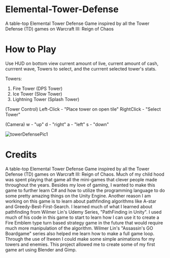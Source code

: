 # Elemental-Tower-Defense
A table-top Elemental Tower Defense Game inspired by all the Tower Defense (TD) games on Warcraft III: Reign of Chaos

# How to Play
Use HUD on bottom view current amount of live, current amount of cash, currrent wave, Towers to select, and the currrent selected tower's stats.

Towers:
1. Fire Tower (DPS Tower)
2. Ice Tower (Slow Tower)
3. Lightning Tower (Splash Tower)

(Tower Control)
Left-Click - "Place tower on open tile"
RightClick - "Select Tower"

(Camera)
w - "up"
d - "right"
a - "left"
s - "down"

![towerDefensePic1](https://user-images.githubusercontent.com/51000275/85250620-ed792180-b40b-11ea-8507-8d06ea5d91d4.PNG)


# Credits
A table-top Elemental Tower Defense Game inspired by all the Tower Defense (TD) games on Warcraft III: Reign of Chaos. Much of my child hood was spent playing that game all the mini-games that clever people made throughout the years. Besides my love of gaming, I wanted to make this game to further learn C# and how to utilize the programming language to do some pretty amazing things on the Unity Engine.
  Another reason I am working on this game is to learn about pathfinding algorithms like A-star and Greedy-Best-First-Search. I learned much of what I learned about pathfinding from Wilmer Lin's Udemy Series, "PathFinding in Unity". I used much of his code in this game to start to learn how I can use it to create a Fire Emblem type turn based strategy game in the future that would require much more manipulation of the algorithm. Wilmer Lin's "Assassin's GO Boardgame" series also helped me learn how to make a full game loop. Through the use of Itween I could make some simple animations for my towers and enemies.
  This project allowed me to create some of my first game art using Blender and Gimp.
